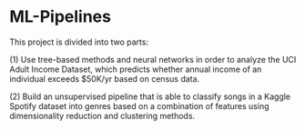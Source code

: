 # ML-Pipelines
This project is divided into two parts: 

(1) Use tree-based methods and neural networks in order to analyze the UCI Adult Income Dataset, which predicts whether annual income of an individual exceeds $50K/yr based on census data. 

(2) Build an unsupervised pipeline that is able to classify songs in a Kaggle Spotify dataset into genres based on a combination of features using dimensionality reduction and clustering methods. 
